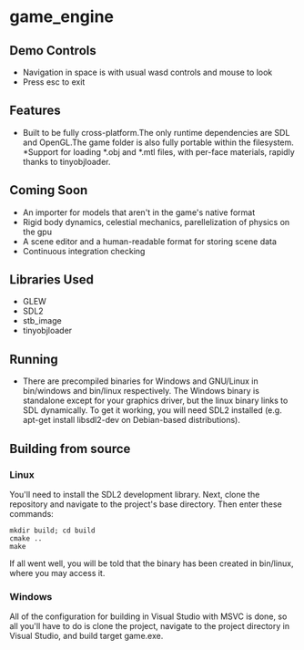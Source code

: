 # game\_engine

## Demo Controls
* Navigation in space is with usual wasd controls and mouse to look
* Press esc to exit
## Features
* Built to be fully cross-platform.The only runtime dependencies are SDL and OpenGL.The game folder is also fully portable within the filesystem.
*Support for loading *.obj and *.mtl files, with per-face materials, rapidly thanks to tinyobjloader.
## Coming Soon
* An importer for models that aren't in the game's native format
* Rigid body dynamics, celestial mechanics, parellelization of physics on the gpu
* A scene editor and a human-readable format for storing scene data
* Continuous integration checking
## Libraries Used
* GLEW
* SDL2
* stb_image
* tinyobjloader
## Running
* There are precompiled binaries for Windows and GNU/Linux in bin/windows and bin/linux respectively. The Windows binary is standalone except for your graphics driver, but the linux binary links to SDL dynamically. To get it working, you will need SDL2 installed (e.g. apt-get install libsdl2-dev on Debian-based distributions).
## Building from source
### Linux
You'll need to install the SDL2 development library. Next, clone the repository and navigate to the project's base directory. Then enter these commands:

    mkdir build; cd build
    cmake ..
    make

If all went well, you will be told that the binary has been created in bin/linux, where you may access it.
### Windows
All of the configuration for building in Visual Studio with MSVC is done, so all you'll have to do is clone the project, navigate to the project directory in Visual Studio, and build target game.exe.

